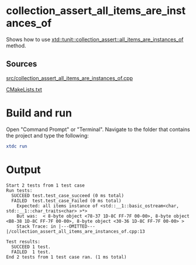 # collection_assert_all_items_are_instances_of

Shows how to use [xtd::tunit::collection_assert::all_items_are_instances_of](https://gammasoft71.github.io/xtd/reference_guides/latest/classxtd_1_1tunit_1_1collection__assert.html#ae0a5816d18fbb07f3697471a3d62665b) method.

## Sources

[src/collection_assert_all_items_are_instances_of.cpp](src/collection_assert_all_items_are_instances_of.cpp)

[CMakeLists.txt](CMakeLists.txt)

# Build and run

Open "Command Prompt" or "Terminal". Navigate to the folder that contains the project and type the following:

```cmake
xtdc run
```

# Output

```
Start 2 tests from 1 test case
Run tests:
  SUCCEED test.test_case_succeed (0 ms total)
  FAILED  test.test_case_Failed (0 ms total)
    Expected: all items instance of <std::__1::basic_ostream<char, std::__1::char_traits<char> >*>
    But was:  < 8-byte object <78-37 1D-8C FF-7F 00-00>, 8-byte object <B8-38 1D-8C FF-7F 00-00>, 8-byte object <30-36 1D-8C FF-7F 00-00> >
    Stack Trace: in |---OMITTED---|/collection_assert_all_items_are_instances_of.cpp:13

Test results:
  SUCCEED 1 test.
  FAILED  1 test.
End 2 tests from 1 test case ran. (1 ms total)
```
